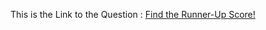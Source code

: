 This is the Link to the Question :
[Find the Runner-Up Score!](https://www.hackerrank.com/challenges/find-second-maximum-number-in-a-list/problem)
